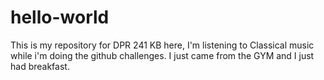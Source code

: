 # hello-world
This is my repository for DPR 241
KB here, I'm listening to Classical music while i'm doing the github challenges.
I just came from the GYM and I just had breakfast.
